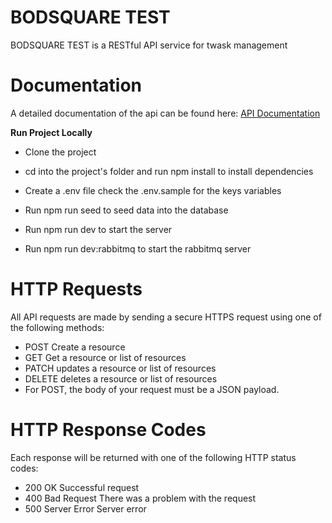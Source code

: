 # BODSQUARE TEST

BODSQUARE TEST is a RESTful API service for twask management

# Documentation

A detailed documentation of the api can be found here: [API Documentation](https://documenter.getpostman.com/view/11971882/2s8YekSFht)

**Run Project Locally**

- Clone the project
- cd into the project's folder and run npm install to install dependencies
- Create a .env file check the .env.sample for the keys variables

- Run npm run seed to seed data into the database
- Run npm run dev to start the server
- Run npm run dev:rabbitmq to start the rabbitmq server

# HTTP Requests

All API requests are made by sending a secure HTTPS request using one of the following methods:

- POST Create a resource
- GET Get a resource or list of resources
- PATCH updates a resource or list of resources
- DELETE deletes a resource or list of resources
- For POST, the body of your request must be a JSON payload.

# HTTP Response Codes

Each response will be returned with one of the following HTTP status codes:

- 200 OK Successful request
- 400 Bad Request There was a problem with the request
- 500 Server Error Server error
